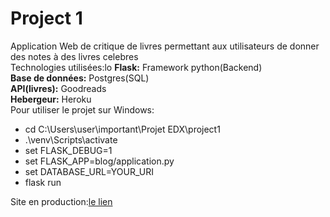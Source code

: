 # Project 1

Application Web de critique de livres permettant aux utilisateurs de donner des notes à des livres celebres<br>
Technologies utilisées:lo
**Flask:** Framework python(Backend)<br>
**Base de données:** Postgres(SQL)<br>
**API(livres):** Goodreads<br>
**Hebergeur:** Heroku<br>
Pour utiliser le projet sur Windows:

- cd C:\Users\user\important\Projet EDX\project1
- .\venv\Scripts\activate
- set FLASK_DEBUG=1
- set FLASK_APP=blog/application.py
- set DATABASE_URL=YOUR_URI
- flask run

Site en production:<a href='http://booproject1.herokuapp.com/'>le lien </a>